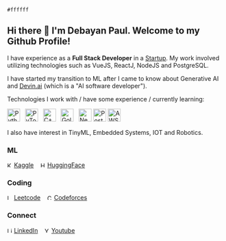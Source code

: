 <!--
https://docs.github.com/en/get-started/writing-on-github/getting-started-with-writing-and-formatting-on-github/basic-writing-and-formatting-syntax
-->

`#ffffff`
## Hi there 👋 I'm Debayan Paul. Welcome to my Github Profile!

I have experience as a **Full Stack Developer** in a [Startup](https://upscalepics.com/). My work involved utilizing technologies such as VueJS, ReactJ, NodeJS and PostgreSQL.

I have started my transition to ML after I came to know about Generative AI and [Devin.ai](https://preview.devin.ai/) (which is a "AI software developer").

Technologies I work with / have some experience / currently learning:<br/>

<img src="https://upload.wikimedia.org/wikipedia/commons/thumb/c/c3/Python-logo-notext.svg/800px-Python-logo-notext.svg.png" alt="Python" width="30" height="30"/> &nbsp; <img src="https://upload.wikimedia.org/wikipedia/commons/thumb/c/c6/PyTorch_logo_black.svg/120px-PyTorch_logo_black.svg.png" alt="PyTorch"  height="30"/> &nbsp; <img src="https://upload.wikimedia.org/wikipedia/commons/thumb/1/18/ISO_C%2B%2B_Logo.svg/120px-ISO_C%2B%2B_Logo.svg.png" alt="C++" width="30" height="30"/> &nbsp; <img src="https://upload.wikimedia.org/wikipedia/commons/thumb/0/05/Go_Logo_Blue.svg/215px-Go_Logo_Blue.svg.png" alt="Golang" height="30"/> &nbsp; <img src="https://upload.wikimedia.org/wikipedia/commons/thumb/8/8e/Nextjs-logo.svg/120px-Nextjs-logo.svg.png" alt="NextJS" height="30"/> <img src="https://upload.wikimedia.org/wikipedia/commons/thumb/2/29/Postgresql_elephant.svg/120px-Postgresql_elephant.svg.png" style="background-color: #fff" alt="Postgres" width="30" height="30"/> <img src="https://upload.wikimedia.org/wikipedia/commons/thumb/9/93/Amazon_Web_Services_Logo.svg/150px-Amazon_Web_Services_Logo.svg.png" alt="AWS" height="30"/> 


<!-- Python, PyTorch, C++, Golang, NextJS, Postgres, AWS -->

I also have interest in TinyML, Embedded Systems, IOT and Robotics. 

### **ML**

<img src="https://www.kaggle.com/static/images/favicon.ico" alt="Kaggle" width="12" height="12"> [Kaggle](https://www.kaggle.com/pauldebayan) &nbsp;&nbsp;
<img src="https://huggingface.co/front/assets/huggingface_logo-noborder.svg" alt="Hugging Face" width="12" height="12"> [HuggingFace](https://huggingface.co/pauldebayan)

### **Coding**

<img src="https://assets.leetcode.com/static_assets/public/icons/apple-touch-icon-72x72.png" alt="Leetcode" width="12" height="12"> [Leetcode](https://leetcode.com/u/pauldebayan) &nbsp;&nbsp; <img src="https://codeforces.org/s/10344/apple-icon-72x72.png" alt="Codeforces" width="12" height="12"> [Codeforces](https://codeforces.com/profile/pauldebayan)


### **Connect**

<img src="https://static.licdn.com/aero-v1/sc/h/8s162nmbcnfkg7a0k8nq9wwqo" alt="LinkedIn" width="12" height="12"> [LinkedIn](https://www.linkedin.com/in/pauldebayan) &nbsp;&nbsp; <img src="https://www.youtube.com/s/desktop/4610dd25/img/favicon_32x32.png" alt="Youtube" width="12" height="12"> [Youtube](https://www.youtube.com/@pauldebayan) 

